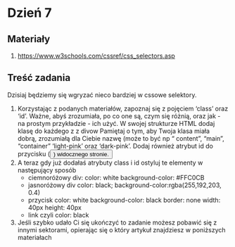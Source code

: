 # Dzień 7

## Materiały

1. https://www.w3schools.com/cssref/css_selectors.asp

## Treść zadania

Dzisiaj będziemy się wgryzać nieco bardziej w cssowe selektory.

1. Korzystając z podanych materiałów, zapoznaj się z pojęciem ‘class’ oraz ‘id’. Ważne, abyś zrozumiała, po co one są, czym się różnią, oraz jak - na prostym przykładzie - ich użyć.
W swojej strukturze HTML dodaj klasę do każdego z z divow Pamiętaj o tym, aby Twoja klasa miała dobrą, zrozumiałą dla Ciebie nazwę (może to być np “ content”, “main”, “container” ‘light-pink’ oraz ‘dark-pink’. Dodaj również atrybut id do przycisku (<button>) widocznego stronie.
2. A teraz gdy już dodałaś atrybuty class i id ostyluj te elementy w następujący sposób
   - ciemnoróżowy div:
        color:  white
        background-color: #FFC0CB
   - jasnoróżowy div
        color: black;
        background-color:rgba(255,192,203, 0.4)
   - przycisk
        color: white
        background-color: black
        border: none
        width: 40px
        height: 40px
   - link czyli <a>
        color: black
3. Jeśli szybko udało Ci się ukończyć to zadanie możesz pobawić się z innymi sektorami, opierając się o który artykuł znajdziesz w poniższych materiałach 
